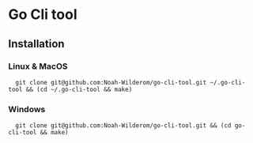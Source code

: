 # Go Cli tool

## Installation

### Linux & MacOS
```shell
  git clone git@github.com:Noah-Wilderom/go-cli-tool.git ~/.go-cli-tool && (cd ~/.go-cli-tool && make)
```

### Windows
```shell
  git clone git@github.com:Noah-Wilderom/go-cli-tool.git && (cd go-cli-tool && make)
```